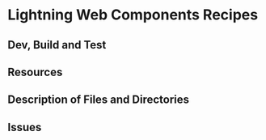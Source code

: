# Lightning Web Components Recipes

## Dev, Build and Test


## Resources


## Description of Files and Directories


## Issues



